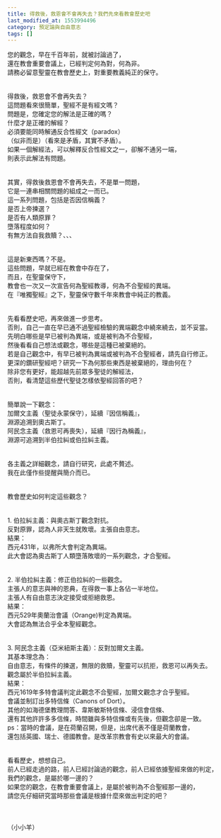 ```yaml
---
title: 得救後，救恩會不會再失去？我們先來看教會歷史吧
last_modified_at: 1553994496
category: 預定論與自由意志
tags: []
---
```


<div>您的觀念，早在千百年前，就被討論過了，</div>

<div>還在教會重要會議上，已經判定何為對，何為非。</div>

<div>請務必留意聖靈在教會歷史上，對重要教義純正的保守。</div>

<div>&nbsp;</div>

<div>&nbsp;</div>

<div>得救後，救恩會不會再失去？</div>

<div>這問題看來很簡單，聖經不是有經文嗎？</div>

<div>問題是，您確定您的解法是正確的嗎？</div>

<div>什麼才是正確的解經？</div>

<div>必須要能同時解通反合性經文（paradox）</div>

<div>（似非而是）（看來是矛盾，其實不矛盾）。</div>

<div>如果一個解經法，可以解釋反合性經文之一，卻解不通另一端，</div>

<div>則表示此解法有問題。</div>

<div>&nbsp;</div>

<div>&nbsp;</div>

<div>其實，得救後救恩會不會再失去，不是單一問題，</div>

<div>它是一連串相關問題的組成之一而已。</div>

<div>這一系列問題，包括是否因信稱義？</div>

<div>是否上帝揀選？</div>

<div>是否有人類原罪？</div>

<div>墮落程度如何？</div>

<div>有無方法自我救贖？、、、</div>

<div>&nbsp;</div>

<div>&nbsp;</div>

<div>這是新東西嗎？不是。</div>

<div>這些問題，早就已經在教會中存在了，</div>

<div>而且，在聖靈保守下，</div>

<div>教會也一次又一次宣告何為聖經教導，何為不合聖經的異端。</div>

<div>在『唯獨聖經』之下，聖靈保守數千年來教會中純正的教義。</div>

<div>&nbsp;</div>

<div>&nbsp;</div>

<div>先看看歷史吧，再來做進一步思考。</div>

<div>否則，自己一直在早已通不過聖經檢驗的異端觀念中繞來繞去，並不妥當。</div>

<div>先明白哪些是早已被判為異端，或是被判為不合聖經，</div>

<div>然後看看自己想法或觀念，哪些是這種已被棄絕的。</div>

<div>若是自己觀念中，有早已被判為異端或被判為不合聖經者，請先自行修正。</div>

<div>更深的鑽研聖經吧？研究一下為何那些東西是被棄絕的，理由何在？</div>

<div>除非您有更好，能超越先前眾多聖徒的解經法，</div>

<div>否則，看清楚這些歷代聖徒怎樣依聖經回答的吧？</div>

<div>&nbsp;</div>

<div>&nbsp;</div>

<div>簡單說一下觀念：</div>

<div>加爾文主義（聖徒永蒙保守），延續『因信稱義』，</div>

<div>淵源追溯到奧古斯丁。</div>

<div>阿民念主義（救恩可再喪失），延續『因行為稱義』，</div>

<div>淵源可追溯到半伯拉糾或伯拉糾主義。</div>

<div>&nbsp;</div>

<div>&nbsp;</div>

<div>各主義之詳細觀念，請自行研究，此處不贅述。</div>

<div>我在此僅作些提醒與簡介而已。</div>

<div>&nbsp;</div>

<div>&nbsp;</div>

<div>教會歷史如何判定這些觀念？</div>

<div>&nbsp;</div>

<div>&nbsp;</div>

<div>1.<span style="white-space:pre"> </span>伯拉糾主義：與奧古斯丁觀念對抗。</div>

<div>反對原罪，認為人非天生就敗壞。主張自由意志。</div>

<div>結果：</div>

<div>西元431年，以弗所大會判定為異端。</div>

<div>此大會認為奧古斯丁人類墮落敗壞的一系列觀念，才合聖經。</div>

<div>&nbsp;</div>

<div>&nbsp;</div>

<div>2.<span style="white-space:pre"> </span>半伯拉糾主義：修正伯拉糾的一些觀念。</div>

<div>主張人的意志與神的恩典，在得救一事上各佔一半地位。</div>

<div>主張人有自由意志決定接受或拒絕救恩。</div>

<div>結果：</div>

<div>西元529年奧蘭治會議（Orange)判定為異端。</div>

<div>大會認為無法合乎全本聖經觀念。</div>

<div>&nbsp;</div>

<div>&nbsp;</div>

<div>3.<span style="white-space:pre"> </span>阿民念主義（亞米紐斯主義）：反對加爾文主義。</div>

<div>其基本理念為：</div>

<div>自由意志，有條件的揀選，無限的救贖，聖靈可以抗拒，救恩可以再失去。</div>

<div>觀念屬於半伯拉糾主義。</div>

<div>結果：</div>

<div>西元1619年多特會議判定此觀念不合聖經，加爾文觀念才合乎聖經。</div>

<div>會議並制訂出多特信條（Canons of Dort）。</div>

<div>其他的如海德堡教理問答、韋斯敏斯特信條、浸信會信條、</div>

<div>還有其他許許多多信條，時間雖與多特信條或有先後，但觀念卻是一致。</div>

<div>ps：當時的會議，是在荷蘭召開，但是，出席代表不僅是荷蘭教會，</div>

<div>還包括英國、瑞士、德國教會。是改革宗教會有史以來最大的會議。</div>

<div>&nbsp;</div>

<div>&nbsp;</div>

<div>看看歷史，想想自己。</div>

<div>前人已經走過的路，前人已經討論過的觀念，前人已經依據聖經來做的判定，</div>

<div>我們的觀念，是屬於哪一邊的？</div>

<div>如果您的觀念，在教會重要會議上，是屬於被判為不合聖經那一邊的，</div>

<div>請您先仔細研究當時那些會議是根據什麼來做出判定的吧？</div>

<div>&nbsp;</div>

<div>&nbsp;</div>

<div>&nbsp;</div>

<div>（小小羊）</div>


